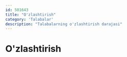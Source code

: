 ```yaml
---
id: 501643
title: "O'zlashtirish"
category: 'Talabalar'
description: "Talabalarning o'zlashtirish darajasi"
---
```


# O'zlashtirish

